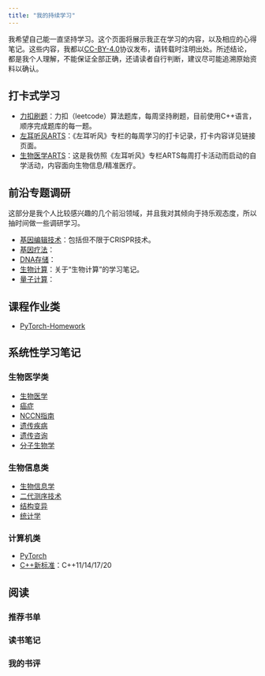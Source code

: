 ```yaml
---
title: "我的持续学习"
---
```


我希望自己能一直坚持学习。这个页面将展示我正在学习的内容，以及相应的心得笔记。这些内容，我都以[CC-BY-4.0](https://creativecommons.org/licenses/by/4.0/deed.zh)协议发布，请转载时注明出处。所述结论，都是我个人理解，不能保证全部正确，还请读者自行判断，建议尽可能追溯原始资料以确认。

## 打卡式学习

* [力扣刷题](https://github.com/yanlinlin82/leetcode/blob/master/README.md)：力扣（leetcode）算法题库，每周坚持刷题，目前使用C++语言，顺序完成题库的每一题。
* [左耳听风ARTS](/ARTS-Weekly)：《左耳听风》专栏的每周学习的打卡记录，打卡内容详见链接页面。
* [生物医学ARTS](/ARTS-Weekly-BioMed)：这是我仿照《左耳听风》专栏ARTS每周打卡活动而启动的自学活动，内容面向生物信息/精准医疗。

## 前沿专题调研

这部分是我个人比较感兴趣的几个前沿领域，并且我对其倾向于持乐观态度，所以抽时间做一些调研学习。

* [基因编辑技术](/notes/genome-editing)：包括但不限于CRISPR技术。
* [基因疗法](/notes/gene-therapy)：
* [DNA存储](/notes/dna-storage)：
* [生物计算](/notes/bio-computing)：关于“生物计算”的学习笔记。
* [量子计算](/notes/quantum-computing)：

## 课程作业类

* [PyTorch-Homework](https://github.com/yanlinlin82/PyTorch-Homework)

## 系统性学习笔记

### 生物医学类

* [生物医学](/notes/biomed)
* [癌症](/notes/cancer)
* [NCCN指南](/notes/nccn)
* [遗传疾病](/notes/genetic-disorders)
* [遗传咨询](/notes/genetic-counselling)
* [分子生物学](/notes/molecular-biology)

### 生物信息类

* [生物信息学](/notes/bioinformatics)
* [二代测序技术](/notes/ngs)
* [结构变异](/notes/sv)
* [统计学](/notes/statistics)

### 计算机类

* [PyTorch](/notes/pytorch)
* [C++新标准](/notes/cpp)：C++11/14/17/20

## 阅读

### 推荐书单

### 读书笔记

### 我的书评
